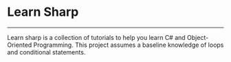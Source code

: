 # Learn Sharp

---

Learn sharp is a collection of tutorials to help you learn C# and Object-Oriented Programming. This project assumes a baseline 
knowledge of loops and conditional statements.
